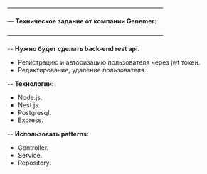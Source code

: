 —————————————————————————

— **Техническое задание от компании Genemer:**

—————————————————————————

-- **Нужно будет сделать back-end rest api.**
- Регистрацию и авторизацию пользователя через jwt токен.
- Редактирование, удаление пользователя. 

-- **Технологии:**
- Node.js.
- Nest.js.
- Postgresql.
- Express.    
            
-- **Использовать patterns:** 
- Controller.
- Service.
- Repository.
